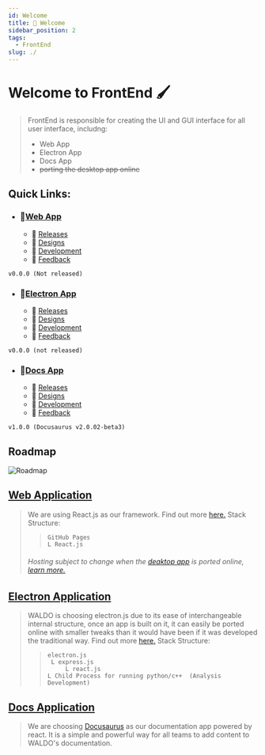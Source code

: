 ```yaml
---
id: Welcome
title: 👋 Welcome 
sidebar_position: 2
tags:
  - FrontEnd
slug: ./
---
```

	
# Welcome to FrontEnd 🖌️
> FrontEnd is responsible for creating the UI and GUI interface for all user interface, includng:
>- Web App
>- Electron App
>- Docs App
>- ~~porting the desktop app online~~

## Quick Links:

 -  ### 📁[Web App](#) 
	- 📅 [Releases](#)
	- 📄 [Designs](#)
	- 🔧 [Development](#) 
	- 📌 [Feedback](#) 

`v0.0.0 (Not released)`
	

 -  ### 📁[Electron App](#) 
	- 📅 [Releases](#)
	- 📄 [Designs](#)
	- 🔧 [Development](#)
	- 📌 [Feedback](#)

`v0.0.0 (not released)` 

 -  ### 📁[Docs App](#)  
	- 📅 [Releases](#)
	- 📄 [Designs](#)
	- 🔧 [Development](#)
	- 📌 [Feedback](#)

`v1.0.0 (Docusaurus v2.0.02-beta3)` 
	
## Roadmap

![Roadmap](https://cdn.discordapp.com/attachments/903734052996128778/906660920552464394/Frontendroadmap.png)
## [Web Application](#)
>  We are using React.js as our framework. Find out more [here.](#)
>  Stack Structure:
>> ```
>> GitHub Pages
>> L React.js
>>```
>
> ###### *Hosting subject to change when the [deaktop app](#) is ported online, [learn more.](#)*


## [Electron Application](#)
> WALDO is choosing electron.js due to its ease of interchangeable internal structure, once an app is built on it, it can easily be ported online with smaller tweaks than it would have been if it was developed the traditional way. Find out more [here.](#)
> Stack Structure:
>> ```
>> electron.js
>>	L express.js
>>		L react.js
>> L Child Process for running python/c++  (Analysis Development)
>> ```

## [Docs Application](#)
> We are choosing [Docusaurus](#) as our documentation app powered by react. It is a simple and powerful way for all teams to add content to WALDO's documentation. 


